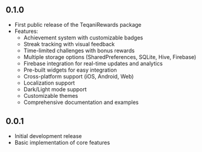 ## 0.1.0

* First public release of the TeqaniRewards package
* Features:
  - Achievement system with customizable badges
  - Streak tracking with visual feedback
  - Time-limited challenges with bonus rewards
  - Multiple storage options (SharedPreferences, SQLite, Hive, Firebase)
  - Firebase integration for real-time updates and analytics
  - Pre-built widgets for easy integration
  - Cross-platform support (iOS, Android, Web)
  - Localization support
  - Dark/Light mode support
  - Customizable themes
  - Comprehensive documentation and examples

## 0.0.1

* Initial development release
* Basic implementation of core features
